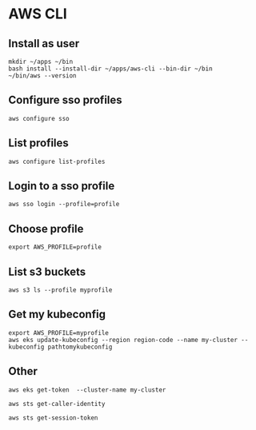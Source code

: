 # AWS CLI

## Install as user

```shell
mkdir ~/apps ~/bin
bash install --install-dir ~/apps/aws-cli --bin-dir ~/bin
~/bin/aws --version
```

## Configure sso profiles

```shell
aws configure sso
```

## List profiles

```shell
aws configure list-profiles
```

## Login to a sso profile

```shell
aws sso login --profile=profile
```

## Choose profile

```shell
export AWS_PROFILE=profile
```

## List s3 buckets

```shell
aws s3 ls --profile myprofile
```

## Get my kubeconfig

```shell
export AWS_PROFILE=myprofile
aws eks update-kubeconfig --region region-code --name my-cluster --kubeconfig pathtomykubeconfig
```

## Other

```shell
aws eks get-token  --cluster-name my-cluster

aws sts get-caller-identity

aws sts get-session-token
```
